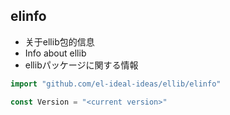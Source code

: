 ## elinfo
- 关于ellib包的信息
- Info about ellib
- ellibパッケージに関する情報
```go
import "github.com/el-ideal-ideas/ellib/elinfo"

const Version = "<current version>"
```